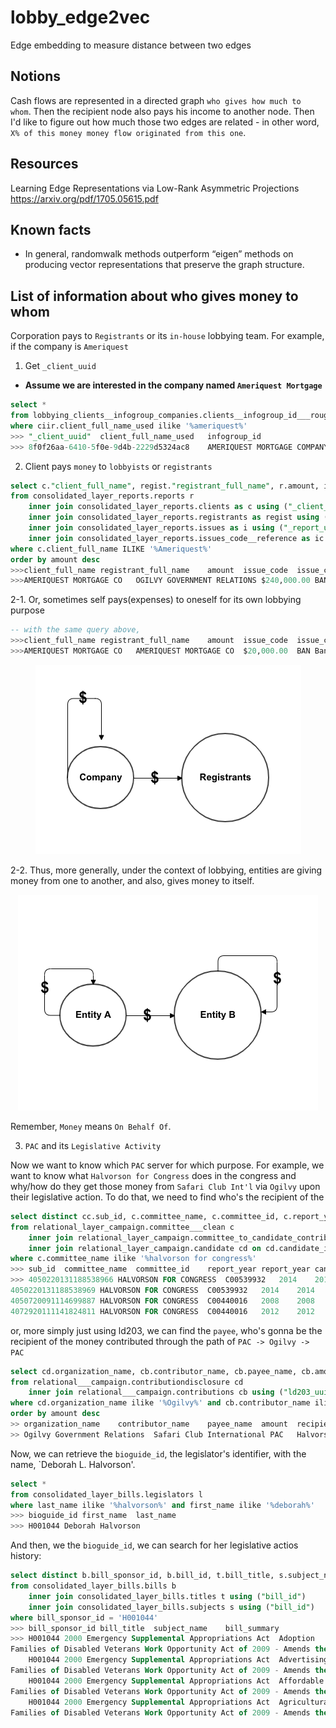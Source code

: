 # lobby_edge2vec
Edge embedding to measure distance between two edges 

## Notions
Cash flows are represented in a directed graph `who gives how much to whom`. Then the recipient node also pays his income to another node. Then I'd like to figure out how much those two edges are related - in other word, `X% of this money money flow originated from this one`. 

## Resources
Learning Edge Representations via Low-Rank Asymmetric
Projections https://arxiv.org/pdf/1705.05615.pdf

## Known facts
- In general, randomwalk methods outperform “eigen” methods on producing vector representations that preserve the graph structure.

## List of information about who gives money to whom

Corporation pays to `Registrants` or its `in-house` lobbying team.
For example, if the company is `Ameriquest` 

1. Get `_client_uuid`
- **Assume we are interested in the company named `Ameriquest Mortgage`**

```sql
select *
from lobbying_clients__infogroup_companies.clients__infogroup_id___rough ciir 
where ciir.client_full_name_used ilike '%ameriquest%'
>>> "_client_uuid"	client_full_name_used	infogroup_id
>>> 8f0f26aa-6410-5f0e-9d4b-2229d5324ac8	AMERIQUEST MORTGAGE COMPANY	424328982
```

2. Client pays `money` to `lobbyists` or `registrants`



```sql
select c."client_full_name", regist."registrant_full_name", r.amount, i.issue_code, ic.issue_code_description 
from consolidated_layer_reports.reports r 
	inner join consolidated_layer_reports.clients as c using ("_client_uuid" )
	inner join consolidated_layer_reports.registrants as regist using ("_registrant_uuid")
	inner join consolidated_layer_reports.issues as i using ("_report_uuid")
	inner join consolidated_layer_reports.issues_code__reference as ic using ("issue_code")
where c.client_full_name ILIKE '%Ameriquest%'
order by amount desc
>>>client_full_name	registrant_full_name	amount	issue_code	issue_code_description
>>>AMERIQUEST MORTGAGE CO	OGILVY GOVERNMENT RELATIONS	$240,000.00	BAN	Banking
```

2-1. Or, sometimes self pays(expenses) to oneself for its own lobbying purpose
```sql
-- with the same query above,
>>>client_full_name	registrant_full_name	amount	issue_code	issue_code_description
>>>AMERIQUEST MORTGAGE CO	AMERIQUEST MORTGAGE CO	$20,000.00	BAN	Banking
```
<p align="center"> <img src="Screen%20Shot%202020-05-08%20at%202.37.44%20AM.png"/> </p>

2-2. Thus, more generally, under the context of lobbying, entities are giving money from one to another, and also, gives money to itself. 

<p align="center"> <img src="Screen%20Shot%202020-05-08%20at%203.03.13%20AM.png"/> </p>

Remember, `Money` means `On Behalf Of`.

3. `PAC` and its `Legislative Activity`

Now we want to know which `PAC` server for which purpose. For example, we want to know what `Halvorson for Congress` does in the congress and why/how do they get those money from `Safari Club Int'l` via `Ogilvy` upon their legislative action. To do that, we need to find who's the recipient of the 

```sql
select distinct cc.sub_id, c.committee_name, c.committee_id, c.report_year, cc.report_year, cc.candidate_id, cd.candidate_name, cc.tran_amount
from relational_layer_campaign.committee___clean c
	inner join relational_layer_campaign.committee_to_candidate_contribution___clean cc on cc.committee_id = c.committee_id and cc.report_year = c.report_year
	inner join relational_layer_campaign.candidate cd on cd.candidate_id= c.candidate_id and cd.report_year = c.report_year 
where c.committee_name ilike '%halvorson for congress%'
>>> sub_id	committee_name	committee_id	report_year	report_year	candidate_id	candidate_name	tran_amount
>>> 4050220131188538966	HALVORSON FOR CONGRESS	C00539932	2014	2014	H8IL11113	HALVORSON, DEBORAH L	$1,000.00
4050220131188538969	HALVORSON FOR CONGRESS	C00539932	2014	2014	H8AZ01104	HALVORSON, DEBORAH L	$1,000.00
4050720091114699887	HALVORSON FOR CONGRESS	C00440016	2008	2008	H8LA04241	HALVORSON, DEBORAH 'DEBBIE'	$2,000.00
4072920111141824811	HALVORSON FOR CONGRESS	C00440016	2012	2012	H6NC08111	HALVORSON, DEBORAH	$2,500.00
```

or, more simply just using ld203, we can find the `payee`, who's gonna be the recipient of the money contributed through the path of `PAC -> Ogilvy -> PAC` 

```sql
select cd.organization_name, cb.contributor_name, cb.payee_name, cb.amount, cb.recipient_name 
from relational___campaign.contributiondisclosure cd
	inner join relational___campaign.contributions cb using ("ld203_uuid")
where cd.organization_name ilike '%Ogilvy%' and cb.contributor_name ilike '%Safari%' and cb.payee_name ilike '%halvorson%'
order by amount desc
>> organization_name	contributor_name	payee_name	amount	recipient_name
>> Ogilvy Government Relations	Safari Club International PAC	Halvorson For Congress	$5,000.00	Deborah L. Halvorson
```

Now, we can retrieve the `bioguide_id`, the legislator's identifier, with the name, `Deborah L. Halvorson'.

```sql
select *
from consolidated_layer_bills.legislators l 
where last_name ilike '%halvorson%' and first_name ilike '%deborah%'
>>> bioguide_id	first_name	last_name
>>> H001044	Deborah	Halvorson
```

And then, we the `bioguide_id`, we can search for her legislative actios history:
```sql
select distinct b.bill_sponsor_id, b.bill_id, t.bill_title, s.subject_name 
from consolidated_layer_bills.bills b
	inner join consolidated_layer_bills.titles t using ("bill_id")
	inner join consolidated_layer_bills.subjects s using ("bill_id")
where bill_sponsor_id = 'H001044'
>>> bill_sponsor_id	bill_title	subject_name	bill_summary
>>> H001044	2000 Emergency Supplemental Appropriations Act	Adoption	"10/22/2009--Introduced.
Families of Disabled Veterans Work Opportunity Act of 2009 - Amends the Internal Revenue Code to allow a work opportunity tax credit for wages paid to a certified family member of a veteran with a service-connected disability who is unable to work."
    H001044	2000 Emergency Supplemental Appropriations Act	Advertising	"10/22/2009--Introduced.
Families of Disabled Veterans Work Opportunity Act of 2009 - Amends the Internal Revenue Code to allow a work opportunity tax credit for wages paid to a certified family member of a veteran with a service-connected disability who is unable to work."
    H001044	2000 Emergency Supplemental Appropriations Act	Affordable housing	"10/22/2009--Introduced.
Families of Disabled Veterans Work Opportunity Act of 2009 - Amends the Internal Revenue Code to allow a work opportunity tax credit for wages paid to a certified family member of a veteran with a service-connected disability who is unable to work."
    H001044	2000 Emergency Supplemental Appropriations Act	Agricultural appropriations	"10/22/2009--Introduced.
Families of Disabled Veterans Work Opportunity Act of 2009 - Amends the Internal Revenue Code to allow a work opportunity tax credit for wages paid to a certified family member of a veteran with a service-connected disability who is unable to work."
```




